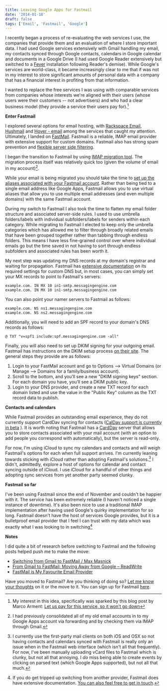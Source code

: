 ```yaml
---
title: Leaving Google Apps for Fastmail
date: '2014-01-18'
draft: false
tags: ['Email', 'Fastmail', 'Google']
---
```


I recently began a process of re-evaluating the web services I use, the companies that provide them and an evaluation of where I store important data. I had used Google services extensively with Gmail handling my email, my contacts synced through Google contacts, calendars in Google calendar and documents in a Google Drive (I had used Google Reader extensively but switched to a [Fever](http://feedafever.com/ 'Fever Red hot. Well read.') installation following Reader's demise).<!-- excerpt --> While Google's services are world-class, it became increasingly clear to me that if was not in my interest to store significant amounts of personal data with a company that has a financial interest in profiting from that information.

I wanted to replace the free services I was using with comparable services from companies whose interests we're aligned with their users (whose users were their customers -- not advertisers) and who had a clear business model (they provide a service their users pay for).[^1]

**Enter Fastmail**

I explored several options for email hosting, with [Rackspace Email](http://www.rackspace.com/email-hosting/webmail/ 'Rackspace Email - Affordable Hosted Email Solution for Small Business'), [Hushmail](https://www.hushmail.com/ 'Hushmail - Free Email with Privacy') and [Hover - email](https://www.hover.com/email 'Hover - domain name and email management made simple') among the services that caught my attention. Ultimately, I landed on [FastMail](https://www.fastmail.com/?STKI=11917049 'FastMail: Fast, reliable email'). Fastmail is a reliable, IMAP email provider with extensive support for custom domains. Fastmail also has strong spam prevention and [flexible server side filtering](https://www.fastmail.help/hc/en-us/articles/1500000278122-Organizing-your-inbox 'Email Filter Rules - Advanced Rules - Help with sieve').

I began the transition to Fastmail by using [IMAP migration tool](https://www.fastmail.help/hc/en-us/articles/360060590593-Migrate-to-Fastmail-from-another-provider 'Migrate existing accounts - Migrate existing accounts'). The migration process itself was relatively quick too (given the volume of email in my account)[^2].

While your email is being migrated you should take the time to [set up the aliases associated with your Fastmail account](https://www.fastmail.com/help/quick_tours_setting_up_domain.html 'Quick Tours - How to Use Your Own Domain'). Rather than being tied to a single email address like Google Apps, Fastmail allows you to use virtual aliases that allow you to use multiple email addresses (and even multiple domains) with the same Fastmail account.

During my switch to Fastmail I also took the time to flatten my email folder structure and associated server-side rules. I used to use umbrella folders/labels with individual subfolders/labels for senders within each category. While migrating to Fastmail I elected to keep only the umbrella categories which has allowed me to filter through broadly related emails that have been grouped together rather than tabbing through endless folders. This means I have less fine-grained control over where individual emails go but the time saved in not having to sort through endless subfolders and associated rules has been worth it.

My next step was updating my DNS records at my domain's registrar and waiting for propagation. Fastmail has [extensive documentation](https://www.fastmail.com/help/domain_management_custom_dns.html 'Own Domains - Custom DNS') on its required settings for custom DNS but, in most cases, you can simply set your MX records to point to Fastmail's servers:

```dns-zone
example.com. IN MX 10 in1-smtp.messagingengine.com
example.com. IN MX 10 in1-smtp.messagingengine.com
```

You can also point your namer servers to Fastmail as follows:

```dns-zone
example.com. NS ns1.messagingengine.com
example.com. NS ns2.messagingengine.com
```

Additionally, you will need to add an SPF record to your domain's DNS records as follows:

```dns-zone
@ TXT "v=spf1 include:spf.messagingengine.com -all"
```

Finally, you will also need to set up DKIM signing for your outgoing email. Fastmail has instructions on the DKIM setup process [on their site](http://blog.fastmail.com/2011/10/12/dkim-signing-outgoing-email-with-from-address-domain/). The general steps they provide are as follows:

1. Login to your FastMail account and go to Options –> Virtual Domains (or Manage –> Domains for a family/business account).
2. Scroll to the bottom, and you’ll see a new "DKIM signing keys" section. For each domain you have, you’ll see a DKIM public key.
3. Login to your DNS provider, and create a new TXT record for each domain listed and use the value in the "Public Key" column as the TXT record data to publish.

**Contacts and calendars**

While Fastmail provides an outstanding email experience, they do not currently support CardDav syncing for contacts ([CalDav support is currently in beta](https://www.fastmail.com/help/quick_tours_setting_up_domain.html 'Quick Tours - How to Use Your Own Domain') ). It is worth noting that Fastmail has a [CardDav](https://www.fastmail.help/hc/en-us/articles/1500000278342-Server-names-and-ports#contacts 'Address Book - LDAP Access') server that allows you to store contacts associated with your mail account (with an option to add people you correspond with automatically), but the server is read-only.

For now, I'm using iCloud to sync my calendars and contacts and will weigh Fastmail's options for each when full support arrives. I'm currently leaning towards sticking with iCloud rather than adopting Fastmail's solutions.[^3] I didn't, admittedly, explore a host of options for calendar and contact syncing outside of iCloud. I use iCloud for a handful of other things and adopting sync services from yet another party seemed clunky.

**Fastmail so far**

I've been using Fastmail since the end of November and couldn't be happier with it. The service has been extremely reliable (I haven't noticed a single instance of downtime). It's also been nice to use a traditional IMAP implementation after having used Google's quirky implementation for so long. Fastmail doesn't have the host of services Google provides, but it is a bulletproof email provider that I feel I can trust with my data which was exactly what I was looking to in switching[^4]

**Notes**

I did quite a bit of research before switching to Fastmail and the following posts helped push me to make the move:

- [Switching from Gmail to FastMail / Max Masnick](http://www.maxmasnick.com/2013/07/19/fastmail/ 'Switching from Gmail to FastMail / Max Masnick')
- [From Gmail to FastMail: Moving Away from Google – ReadWrite](http://readwrite.com/2012/03/19/from-gmail-to-fastmail-moving#awesm=~othfJ88hm9Tp8X 'From Gmail to FastMail: Moving Away from Google – ReadWrite')
- [FastMail is My Favourite Email Provider](http://web.appstorm.net/reviews/email-apps/fastmail-is-my-favourite-email-provider/ 'FastMail is My Favourite Email Provider')

Have you moved to Fastmail? Are you thinking of doing so? [Let me know your thoughts](mailto:gauze_0_saps@icloud.com) on it or the move to it. You can sign up for Fastmail [here](https://www.fastmail.com).

[^1]: My interest in this idea, specifically was sparked by this blog post by Marco Arment: [Let us pay for this service, so it won’t go down](http://www.marco.org/2011/04/05/let-us-pay-for-this-service-so-it-wont-go-down 'Let us pay for this service so it won’t go down – Marco.org')
[^2]: I had previously consolidated all of my old email accounts in to my Google Apps account via forwarding and by checking them via IMAP through Gmail.
[^3]: I currently use the first-party mail clients on both iOS and OSX so not having contacts and calendars synced with Fastmail is really only an issue when in the Fastmail web interface (which isn't all that frequently). For now, I've been manually uploading vCard files to Fastmail which is clunky, but not all that annoying. I _do_ miss being able to create events by clicking on parsed text (which Google Apps supported), but not all that much.
[^4]: If you do get tripped up switching from another provider, Fastmail does have extensive documentation. [You can also feel free to get in touch](mailto:gauze_0_saps@icloud.com).
